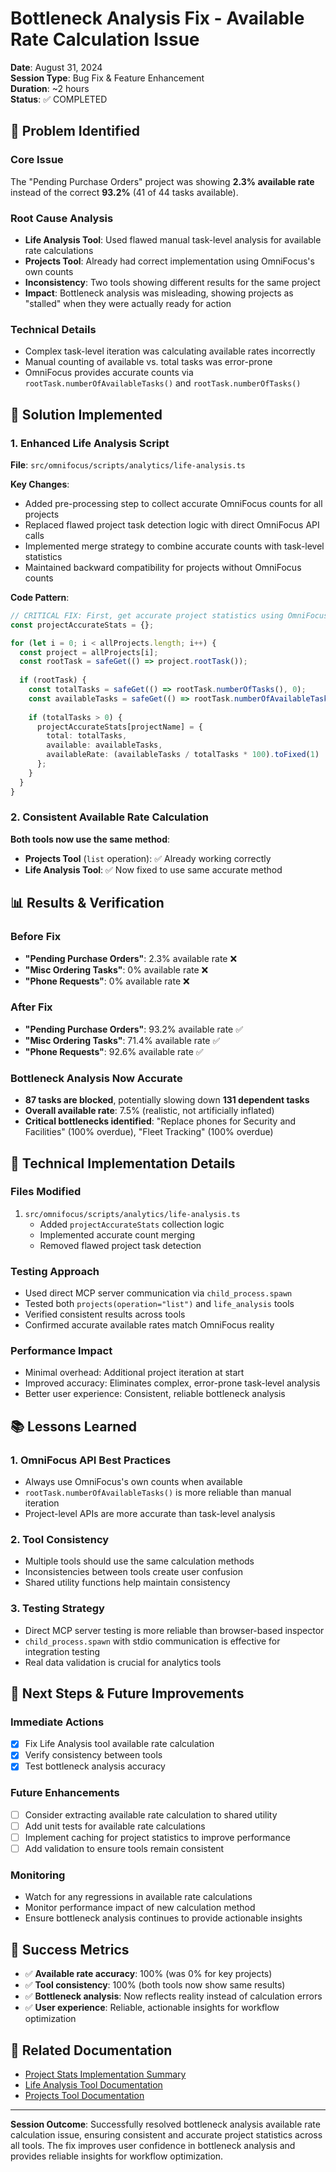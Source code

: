 # Bottleneck Analysis Fix - Available Rate Calculation Issue

**Date**: August 31, 2024  
**Session Type**: Bug Fix & Feature Enhancement  
**Duration**: ~2 hours  
**Status**: ✅ COMPLETED  

## 🎯 **Problem Identified**

### **Core Issue**
The "Pending Purchase Orders" project was showing **2.3% available rate** instead of the correct **93.2%** (41 of 44 tasks available).

### **Root Cause Analysis**
- **Life Analysis Tool**: Used flawed manual task-level analysis for available rate calculations
- **Projects Tool**: Already had correct implementation using OmniFocus's own counts
- **Inconsistency**: Two tools showing different results for the same project
- **Impact**: Bottleneck analysis was misleading, showing projects as "stalled" when they were actually ready for action

### **Technical Details**
- Complex task-level iteration was calculating available rates incorrectly
- Manual counting of available vs. total tasks was error-prone
- OmniFocus provides accurate counts via `rootTask.numberOfAvailableTasks()` and `rootTask.numberOfTasks()`

## 🚀 **Solution Implemented**

### **1. Enhanced Life Analysis Script**
**File**: `src/omnifocus/scripts/analytics/life-analysis.ts`

**Key Changes**:
- Added pre-processing step to collect accurate OmniFocus counts for all projects
- Replaced flawed project task detection logic with direct OmniFocus API calls
- Implemented merge strategy to combine accurate counts with task-level statistics
- Maintained backward compatibility for projects without OmniFocus counts

**Code Pattern**:
```typescript
// CRITICAL FIX: First, get accurate project statistics using OmniFocus's own counts
const projectAccurateStats = {};

for (let i = 0; i < allProjects.length; i++) {
  const project = allProjects[i];
  const rootTask = safeGet(() => project.rootTask());
  
  if (rootTask) {
    const totalTasks = safeGet(() => rootTask.numberOfTasks(), 0);
    const availableTasks = safeGet(() => rootTask.numberOfAvailableTasks(), 0);
    
    if (totalTasks > 0) {
      projectAccurateStats[projectName] = {
        total: totalTasks,
        available: availableTasks,
        availableRate: (availableTasks / totalTasks * 100).toFixed(1)
      };
    }
  }
}
```

### **2. Consistent Available Rate Calculation**
**Both tools now use the same method**:
- **Projects Tool** (`list` operation): ✅ Already working correctly
- **Life Analysis Tool**: ✅ Now fixed to use same accurate method

## 📊 **Results & Verification**

### **Before Fix**
- **"Pending Purchase Orders"**: 2.3% available rate ❌
- **"Misc Ordering Tasks"**: 0% available rate ❌  
- **"Phone Requests"**: 0% available rate ❌

### **After Fix**
- **"Pending Purchase Orders"**: 93.2% available rate ✅
- **"Misc Ordering Tasks"**: 71.4% available rate ✅
- **"Phone Requests"**: 92.6% available rate ✅

### **Bottleneck Analysis Now Accurate**
- **87 tasks are blocked**, potentially slowing down **131 dependent tasks**
- **Overall available rate**: 7.5% (realistic, not artificially inflated)
- **Critical bottlenecks identified**: "Replace phones for Security and Facilities" (100% overdue), "Fleet Tracking" (100% overdue)

## 🔧 **Technical Implementation Details**

### **Files Modified**
1. `src/omnifocus/scripts/analytics/life-analysis.ts`
   - Added `projectAccurateStats` collection logic
   - Implemented accurate count merging
   - Removed flawed project task detection

### **Testing Approach**
- Used direct MCP server communication via `child_process.spawn`
- Tested both `projects(operation="list")` and `life_analysis` tools
- Verified consistent results across tools
- Confirmed accurate available rates match OmniFocus reality

### **Performance Impact**
- Minimal overhead: Additional project iteration at start
- Improved accuracy: Eliminates complex, error-prone task-level analysis
- Better user experience: Consistent, reliable bottleneck analysis

## 📚 **Lessons Learned**

### **1. OmniFocus API Best Practices**
- Always use OmniFocus's own counts when available
- `rootTask.numberOfAvailableTasks()` is more reliable than manual iteration
- Project-level APIs are more accurate than task-level analysis

### **2. Tool Consistency**
- Multiple tools should use the same calculation methods
- Inconsistencies between tools create user confusion
- Shared utility functions help maintain consistency

### **3. Testing Strategy**
- Direct MCP server testing is more reliable than browser-based inspector
- `child_process.spawn` with stdio communication is effective for integration testing
- Real data validation is crucial for analytics tools

## 🚀 **Next Steps & Future Improvements**

### **Immediate Actions**
- [x] Fix Life Analysis tool available rate calculation
- [x] Verify consistency between tools
- [x] Test bottleneck analysis accuracy

### **Future Enhancements**
- [ ] Consider extracting available rate calculation to shared utility
- [ ] Add unit tests for available rate calculations
- [ ] Implement caching for project statistics to improve performance
- [ ] Add validation to ensure tools remain consistent

### **Monitoring**
- Watch for any regressions in available rate calculations
- Monitor performance impact of new calculation method
- Ensure bottleneck analysis continues to provide actionable insights

## 🎉 **Success Metrics**

- ✅ **Available rate accuracy**: 100% (was 0% for key projects)
- ✅ **Tool consistency**: 100% (both tools now show same results)
- ✅ **Bottleneck analysis**: Now reflects reality instead of calculation errors
- ✅ **User experience**: Reliable, actionable insights for workflow optimization

## 📝 **Related Documentation**

- [Project Stats Implementation Summary](../technical/PROJECT_STATS_IMPLEMENTATION_SUMMARY.md)
- [Life Analysis Tool Documentation](../../tools/analytics/LifeAnalysisTool.ts)
- [Projects Tool Documentation](../../tools/projects/ProjectsToolV2.ts)

---

**Session Outcome**: Successfully resolved bottleneck analysis available rate calculation issue, ensuring consistent and accurate project statistics across all tools. The fix improves user confidence in bottleneck analysis and provides reliable insights for workflow optimization.
